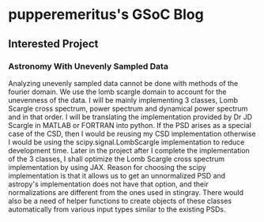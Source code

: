 # pupperemeritus's GSoC Blog

## Interested Project

### Astronomy With Unevenly Sampled Data

Analyzing unevenly sampled data cannot be done with methods of the fourier domain. We use the lomb scargle domain to account for the unevenness of the data. I will be mainly implementing 3 classes, Lomb Scargle cross spectrum, power spectrum and dynamical power spectrum and in that order. I will be translating the implementation provided by Dr JD Scargle in MATLAB or FORTRAN into python. If the PSD arises as a special case of the CSD, then I would be reusing my CSD implementation otherwise I would be using the scipy.signal.LombScargle implementation to reduce development time. Later in the project after I complete the implementation of the 3 classes, I shall optimize the Lomb Scargle cross spectrum implementation by using JAX. Reason for choosing the scipy implementation is that it allows us to get an unnormalized PSD and astropy's implementation does not have that option, and their normalizations are different from the ones used in stingray. There would also be a need of helper functions to create objects of these classes automatically from various input types similar to the existing PSDs.
